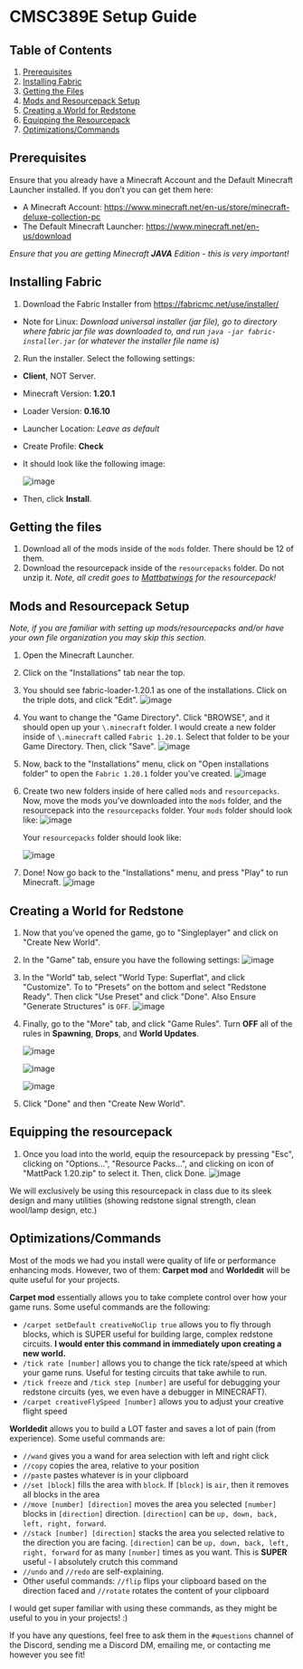# CMSC389E Setup Guide

## Table of Contents
1. [Prerequisites](#prerequisites)
2. [Installing Fabric](#installing-fabric)
3. [Getting the Files](#getting-the-files)
4. [Mods and Resourcepack Setup](#mods-and-resourcepack-setup)
5. [Creating a World for Redstone](#creating-a-world-for-redstone)
6. [Equipping the Resourcepack](#equipping-the-resourcepack)
7. [Optimizations/Commands](#optimizationscommands)


## Prerequisites

Ensure that you already have a Minecraft Account and the Default Minecraft Launcher installed. If you don’t you can get them here:
- A Minecraft Account: https://www.minecraft.net/en-us/store/minecraft-deluxe-collection-pc
- The Default Minecraft Launcher: https://www.minecraft.net/en-us/download

*Ensure that you are getting Minecraft **JAVA** Edition - this is very important!*

## Installing Fabric
1. Download the Fabric Installer from https://fabricmc.net/use/installer/
 * Note for Linux: *Download universal installer (jar file), go to directory where fabric jar file was downloaded to, and run `java -jar fabric-installer.jar` (or whatever the installer file name is)*
        
2. Run the installer. Select the following settings:
 * **Client**, NOT Server.
 * Minecraft Version: **1.20.1**
 * Loader Version: **0.16.10**
 * Launcher Location: *Leave as default*
 * Create Profile: **Check**
 * It should look like the following image:

    ![image](https://hackmd.io/_uploads/BkR_ROlvkl.png)
 * Then, click **Install**.

## Getting the files
1. Download all of the mods inside of the `mods` folder. There should be 12 of them.
2. Download the resourcepack inside of the `resourcepacks` folder. Do not unzip it.
*Note, all credit goes to [Mattbatwings](https://www.youtube.com/@mattbatwings) for the resourcepack!*

## Mods and Resourcepack Setup
*Note, if you are familiar with setting up mods/resourcepacks and/or have your own file organization you may skip this section.*
1. Open the Minecraft Launcher.
2. Click on the "Installations" tab near the top.
3. You should see fabric-loader-1.20.1 as one of the installations. Click on the triple dots, and click "Edit".
![image](https://hackmd.io/_uploads/rkhABFxwkl.png)
4. You want to change the "Game Directory". Click "BROWSE", and it should open up your `\.minecraft` folder. I would create a new folder inside of `\.minecraft` called `Fabric 1.20.1`. Select that folder to be your Game Directory. Then, click "Save".
![image](https://hackmd.io/_uploads/H14MHFevJe.png)
5. Now, back to the "Installations" menu, click on "Open installations folder" to open the `Fabric 1.20.1` folder you've created.
![image](https://hackmd.io/_uploads/ry1RHKgwkx.png)
6. Create two new folders inside of here called `mods` and `resourcepacks`. Now, move the mods you've downloaded into the `mods` folder, and the resourcepack into the `resourcepacks` folder. Your `mods` folder should look like:
![image](https://hackmd.io/_uploads/BJtiUFewkg.png)

    Your `resourcepacks` folder should look like:
    
    ![image](https://hackmd.io/_uploads/r1YTLtgPye.png)

7. Done! Now go back to the "Installations" menu, and press "Play" to run Minecraft.
![image](https://hackmd.io/_uploads/rJ0mvKxPyg.png)

## Creating a World for Redstone
1. Now that you've opened the game, go to "Singleplayer" and click on "Create New World".
2. In the "Game" tab, ensure you have the following settings:
![image](https://hackmd.io/_uploads/HJmk_Kgwyg.png)
3. In the "World" tab, select "World Type: Superflat", and click "Customize". To to "Presets" on the bottom and select "Redstone Ready". Then click "Use Preset" and click "Done". Also Ensure "Generate Structures" is `OFF`.
![image](https://hackmd.io/_uploads/BkJ8_FxDye.png)
4. Finally, go to the "More" tab, and click "Game Rules". Turn **OFF** all of the rules in **Spawning**, **Drops**, and **World Updates**.

    ![image](https://hackmd.io/_uploads/ryUmYKxDJx.png)
    
    ![image](https://hackmd.io/_uploads/HyCQFFlwkg.png)
    
    ![image](https://hackmd.io/_uploads/Bk2VKKxDJl.png)

5. Click "Done" and then "Create New World".

## Equipping the resourcepack
1. Once you load into the world, equip the resourcepack by pressing "Esc", clicking on "Options...", "Resource Packs...", and clicking on icon of "MattPack 1.20.zip" to select it. Then, click Done.
![image](https://hackmd.io/_uploads/B1fvsFewkl.png)

We will exclusively be using this resourcepack in class due to its sleek design and many utilities (showing redstone signal strength, clean wool/lamp design, etc.)

## Optimizations/Commands

Most of the mods we had you install were quality of life or performance enhancing mods. However, two of them: **Carpet mod** and **Worldedit** will be quite useful for your projects.

**Carpet mod** essentially allows you to take complete control over how your game runs. Some useful commands are the following:
 * `/carpet setDefault creativeNoClip true` allows you to fly through blocks, which is SUPER useful for building large, complex redstone circuits. **I would enter this command in immediately upon creating a new world.**
 * `/tick rate [number]` allows you to change the tick rate/speed at which your game runs. Useful for testing circuits that take awhile to run.
 * `/tick freeze` and `/tick step [number]` are useful for debugging your redstone circuits (yes, we even have a debugger in MINECRAFT). 
 * `/carpet creativeFlySpeed [number]` allows you to adjust your creative flight speed
 
 **Worldedit** allows you to build a LOT faster and saves a lot of pain (from experience). Some useful commands are:

 * `//wand` gives you a wand for area selection with left and right click
 * `//copy` copies the area, relative to your position
 * `//paste` pastes whatever is in your clipboard
 * `//set [block]` fills the area with `block`. If `[block]` is `air`, then it removes all blocks in the area
 * `//move [number] [direction]` moves the area you selected `[number]` blocks in `[direction]` direction. `[direction]` can be `up, down, back, left, right, forward`.
 * `//stack [number] [direction]` stacks the area you selected relative to the direction you are facing. `[direction]` can be `up, down, back, left, right, forward` for as many `[number]` times as you want. This is **SUPER** useful - I absolutely crutch this command
 * `//undo` and `//redo` are self-explaining.
 * Other useful commands: `//flip` flips your clipboard based on the direction faced and `//rotate` rotates the content of your clipboard

I would get super familiar with using these commands, as they might be useful to you in your projects! :)

If you have any questions, feel free to ask them in the `#questions` channel of the Discord, sending me a Discord DM, emailing me, or contacting me however you see fit!